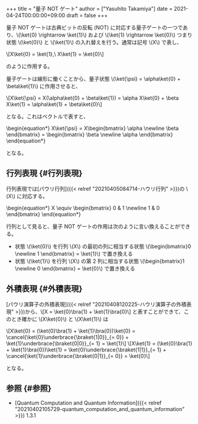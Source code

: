 +++
title = "量子 NOT ゲート"
author = ["Yasuhito Takamiya"]
date = 2021-04-24T00:00:00+09:00
draft = false
+++

量子 NOT ゲートは古典ビットの反転 (NOT) に対応する量子ゲートの一つであり、\\(\ket{0} \rightarrow \ket{1}\\) および \\(\ket{1} \rightarrow \ket{0}\\) つまり状態 \\(\ket{0}\\) と \\(\ket{1}\\) の入れ替えを行う。通常は記号 \\(X\\) で表し、

\\[X\ket{0} = \ket{1},\ X\ket{1} = \ket{0}\\]

のように作用する。

量子ゲートは線形に働くことから、量子状態 \\(\ket{\psi} = \alpha\ket{0} + \beta\ket{1}\\) に作用させると、

\\[X\ket{\psi} = X(\alpha\ket{0} + \beta\ket{1}) = \alpha X\ket{0} + \beta X\ket{1} = \alpha\ket{1} + \beta\ket{0}\\]

となる。これはベクトルで表すと、

\begin{equation\*}
  X\ket{\psi} =
  X\begin{bmatrix}
  \alpha \newline
  \beta
  \end{bmatrix} =
  \begin{bmatrix}
    \beta \newline
    \alpha
  \end{bmatrix}
\end{equation\*}

となる。


## 行列表現 {#行列表現}

行列表現では[パウリ行列]({{< relref "20210405084714-ハウリ行列" >}})の \\(X\\) に対応する。

\begin{equation\*}
  X \equiv \begin{bmatrix}
    0 & 1 \newline
    1 & 0
  \end{bmatrix}
\end{equation\*}

行列として見ると、量子 NOT ゲートの作用は次のように言い換えることができる。

-   状態 \\(\ket{0}\\) を行列 \\(X\\) の最初の列に相当する状態 \\(\begin{bmatrix}0 \newline 1 \end{bmatrix} = \ket{1}\\) で置き換える
-   状態 \\(\ket{1}\\) を行列 \\(X\\) の第 2 列に相当する状態 \\(\begin{bmatrix}1 \newline 0 \end{bmatrix} = \ket{0}\\) で置き換える


## 外積表現 {#外積表現}

[パウリ演算子の外積表現]({{< relref "20210408120225-ハウリ演算子の外積表現" >}})から、\\[X = \ket{0}\bra{1} + \ket{1}\bra{0}\\] と表すことができて、このとき確かに \\(X\ket{0}\\) と \\(X\ket{1}\\) は

\\[X\ket{0} = (\ket{0}\bra{1} + \ket{1}\bra{0})\ket{0} = \cancel{\ket{0}\underbrace{\braket{1|0}}\_{= 0}} + \ket{1}\underbrace{\braket{0|0}}\_{= 1} = \ket{1}\\]
\\[X\ket{1} = (\ket{0}\bra{1} + \ket{1}\bra{0})\ket{1} = \ket{0}\underbrace{\braket{1|1}}\_{= 1} + \cancel{\ket{1}\underbrace{\braket{0|1}}\_{= 0}} = \ket{0}\\]

となる。


## 参照 {#参照}

-   [Quantum Computation and Quantum Information]({{< relref "20210402105729-quantum_computation_and_quantum_information" >}}) 1.3.1
